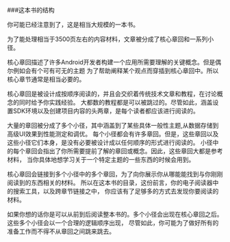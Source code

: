 ###这本书的结构

你可能已经注意到了，这是相当大规模的一本书。

为了能处理相当于3500页左右的内容材料，文章被分成了核心章回和一系列小径。

核心章回描述了许多Android开发者构建一个应用所需要理解的关键概念。但是偶尔例如会有个可有可无的主题
为了帮助阐释某个观点而穿插到核心章回中。所以核心章节通常是相当必要的。

核心章回是被设计成按顺序阅读的，并且会交织着传统技术文章和教程，在讨论概念的同时给予你实践经验。
大都数的教程都是可以被跳过的。尽管如此，涵盖设置SDK环境以及创建项目内容的头两章，是每个读者都应该进行阅读的。

大量的章回被分成了多个小径，其中涵盖到了某些具体一般性主题,从数据存储到高级UI效果到性能测定和调优。
每个小径都会有许多章回。但是，这些章回以及这些小径它们本身，是没有必要被设计成以任何顺序的形式进行阅读的。
小径中的每个章回会指出了你所需要提前了解的章回或概念。因此，这些章回大都是参考材料，
当你具体地想学习关于一个特定主题的一些东西的时候会用到。

核心章回会链接到多个小径中的多个章回，为了向你展示你从哪能能找到与你刚刚阅读到的东西相关的材料。
所以在这本书的目录，这份前言，你的电子阅读器中的搜索工具，以及跨章节链接之中，
你应该有了足够多的方式去发现你要阅读的材料。

如果你想的话你是可以从前到后阅读整本书的。多个小径会出现在核心章回之后。这些多个小径会以一个合理的逻辑顺序出现，
尽管如此，你可能为了做好所有的准备工作而不得不从章回之间跳来跳去。
